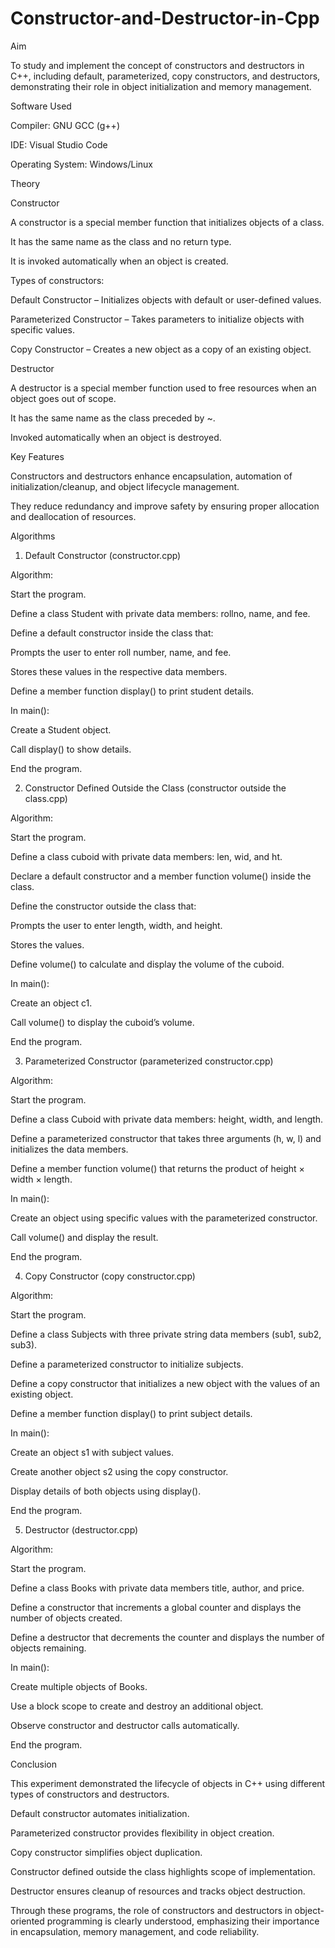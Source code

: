 # Constructor-and-Destructor-in-Cpp

Aim

To study and implement the concept of constructors and destructors in C++, including default, parameterized, copy constructors, and destructors, demonstrating their role in object initialization and memory management.

Software Used

Compiler: GNU GCC (g++)

IDE: Visual Studio Code

Operating System: Windows/Linux

Theory

Constructor

A constructor is a special member function that initializes objects of a class.

It has the same name as the class and no return type.

It is invoked automatically when an object is created.

Types of constructors:

Default Constructor – Initializes objects with default or user-defined values.

Parameterized Constructor – Takes parameters to initialize objects with specific values.

Copy Constructor – Creates a new object as a copy of an existing object.

Destructor

A destructor is a special member function used to free resources when an object goes out of scope.

It has the same name as the class preceded by ~.

Invoked automatically when an object is destroyed.

Key Features

Constructors and destructors enhance encapsulation, automation of initialization/cleanup, and object lifecycle management.

They reduce redundancy and improve safety by ensuring proper allocation and deallocation of resources.

Algorithms
1. Default Constructor (constructor.cpp)

Algorithm:

Start the program.

Define a class Student with private data members: rollno, name, and fee.

Define a default constructor inside the class that:

Prompts the user to enter roll number, name, and fee.

Stores these values in the respective data members.

Define a member function display() to print student details.

In main():

Create a Student object.

Call display() to show details.

End the program.

2. Constructor Defined Outside the Class (constructor outside the class.cpp)

Algorithm:

Start the program.

Define a class cuboid with private data members: len, wid, and ht.

Declare a default constructor and a member function volume() inside the class.

Define the constructor outside the class that:

Prompts the user to enter length, width, and height.

Stores the values.

Define volume() to calculate and display the volume of the cuboid.

In main():

Create an object c1.

Call volume() to display the cuboid’s volume.

End the program.

3. Parameterized Constructor (parameterized constructor.cpp)

Algorithm:

Start the program.

Define a class Cuboid with private data members: height, width, and length.

Define a parameterized constructor that takes three arguments (h, w, l) and initializes the data members.

Define a member function volume() that returns the product of height × width × length.

In main():

Create an object using specific values with the parameterized constructor.

Call volume() and display the result.

End the program.

4. Copy Constructor (copy constructor.cpp)

Algorithm:

Start the program.

Define a class Subjects with three private string data members (sub1, sub2, sub3).

Define a parameterized constructor to initialize subjects.

Define a copy constructor that initializes a new object with the values of an existing object.

Define a member function display() to print subject details.

In main():

Create an object s1 with subject values.

Create another object s2 using the copy constructor.

Display details of both objects using display().

End the program.

5. Destructor (destructor.cpp)

Algorithm:

Start the program.

Define a class Books with private data members title, author, and price.

Define a constructor that increments a global counter and displays the number of objects created.

Define a destructor that decrements the counter and displays the number of objects remaining.

In main():

Create multiple objects of Books.

Use a block scope to create and destroy an additional object.

Observe constructor and destructor calls automatically.

End the program.

Conclusion

This experiment demonstrated the lifecycle of objects in C++ using different types of constructors and destructors.

Default constructor automates initialization.

Parameterized constructor provides flexibility in object creation.

Copy constructor simplifies object duplication.

Constructor defined outside the class highlights scope of implementation.

Destructor ensures cleanup of resources and tracks object destruction.

Through these programs, the role of constructors and destructors in object-oriented programming is clearly understood, emphasizing their importance in encapsulation, memory management, and code reliability.
